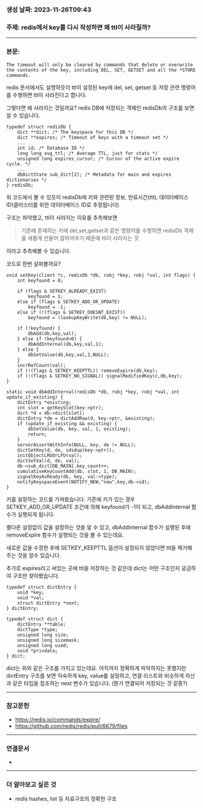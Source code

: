 ### 생성 날짜: 2023-11-26T09:43
### 주제: redis에서 key를 다시 작성하면 왜 ttl이 사라질까?
---
### 본문:

```
The timeout will only be cleared by commands that delete or overwrite the contents of the key, including DEL, SET, GETSET and all the *STORE commands.
```

redis 문서에서도 설명하듯이 ttl이 설정된 key에 del, set, getset 등 저장 관련 명령어를 수행하면 ttl이 사라진다고 합니다.

그렇다면 왜 사라지는 것일까요?
redis DB에 저장되는 객체인 redisDb의 구조를 보면 알 수 있습니다.

```
typedef struct redisDb {  
	dict **dict; /* The keyspace for this DB */  
	dict **expires; /* Timeout of keys with a timeout set */  
	...
	int id; /* Database ID */  
	long long avg_ttl; /* Average TTL, just for stats */  
	unsigned long expires_cursor; /* Cursor of the active expire cycle. */  
	...
	dbDictState sub_dict[2]; /* Metadata for main and expires dictionaries */  
} redisDb;
```

위 코드에서 볼 수 있듯이 redisDb에 키와 관련된 정보, 만료시간(ttl), 데이터베이스 ID(클러스터를 위한 데이터베이스 ID로 추정됩니다)

구조는 파악했고, ttl이 사라지는 이유를 추측해보면 
> 기존에 존재하는 키에 del,set,getset과 같은 명령어를 수행하면 redisDb 객체를 새롭게 만들어 깔아끼우기 때문에 ttl이 사라지는 것

이라고 추측해볼 수 있습니다.

코드로 한번 살펴볼까요?

```
void setKey(client *c, redisDb *db, robj *key, robj *val, int flags) { 
	int keyfound = 0;  
	  
	if (flags & SETKEY_ALREADY_EXIST)  
		keyfound = 1;  
	else if (flags & SETKEY_ADD_OR_UPDATE)  
		keyfound = -1;  
	else if (!(flags & SETKEY_DOESNT_EXIST))  
		keyfound = (lookupKeyWrite(db,key) != NULL);  
	  
	if (!keyfound) {  
		dbAdd(db,key,val);  
	} else if (keyfound<0) {  
		dbAddInternal(db,key,val,1);  
	} else {  
		dbSetValue(db,key,val,1,NULL);  
	}  
	incrRefCount(val);  
	if (!(flags & SETKEY_KEEPTTL)) removeExpire(db,key);  
	if (!(flags & SETKEY_NO_SIGNAL)) signalModifiedKey(c,db,key);  
}

static void dbAddInternal(redisDb *db, robj *key, robj *val, int update_if_existing) {  
	dictEntry *existing;  
	int slot = getKeySlot(key->ptr);  
	dict *d = db->dict[slot];  
	dictEntry *de = dictAddRaw(d, key->ptr, &existing);  
	if (update_if_existing && existing) {  
		dbSetValue(db, key, val, 1, existing);  
		return;  
	}  
	serverAssertWithInfo(NULL, key, de != NULL);  
	dictSetKey(d, de, sdsdup(key->ptr));  
	initObjectLRUOrLFU(val);  
	dictSetVal(d, de, val);  
	db->sub_dict[DB_MAIN].key_count++;  
	cumulativeKeyCountAdd(db, slot, 1, DB_MAIN);  
	signalKeyAsReady(db, key, val->type);  
	notifyKeyspaceEvent(NOTIFY_NEW,"new",key,db->id);  
}
```

키를 설정하는 코드를 가져왔습니다. 기존에 키가 있는 경우 SETKEY_ADD_OR_UPDATE 조건에 의해 keyfound가 -1이 되고, dbAddInternal 함수가 실행되게 됩니다.

별다른 설정없이 값을 설정하는 것을 알 수 있고, dbAddInternal 함수가 실행된 후에 removeExpire 함수가 실행되는 것을 볼 수 있는데요.

새로운 값을 수정한 후에 SETKEY_KEEPTTL 옵션이 설정되지 않았다면 ttl을 제거해주는 것을 알수 있습니다.

추가로 expires라고 써있는 곳에 ttl을 저장하는 것 같은데 dict는 어떤 구조인지 궁금하여 구조만 찾아봤습니다.

```
typedef struct dictEntry {  
	void *key;  
	void *val;  
	struct dictEntry *next;  
} dictEntry;

typedef struct dict {  
	dictEntry **table;  
	dictType *type;  
	unsigned long size;  
	unsigned long sizemask;  
	unsigned long used;  
	void *privdata;  
} dict;
```

dict는 위와 같은 구조를 가지고 있는데요. 아직까지 정확하게 파악하지는 못했지만
dictEntry 구조를 보면 익숙하게 key, value를 설정하고, 연결 리스트와 비슷하게 자신과 같은 타입을 참조하는 next 변수가 있습니다.
(뭔가 연결되어 저장되는 것 같죵?)

---
### 참고문헌
- https://redis.io/commands/expire/
- https://github.com/redis/redis/pull/6679/files
---
### 연결문서
- 
---
### 더 알아보고 싶은 것
- redis hashes, list 등 자료구조의 정확한 구조
